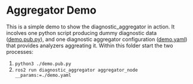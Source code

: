 # Aggregator Demo

This is a simple demo to show the diagnostic_aggregator in action. It incolves one python script producing dummy diagnostic data ([demo.pub.py](./demo.pub.py)), and one diagnostic aggregator configuration ([demo.yaml](./demo.yaml)) that provides analyzers aggreating it. Within this folder start the two processes:

1. `python3 ./demo.pub.py`
2. `ros2 run diagnostic_aggregator aggregator_node __params:=./demo.yaml`
